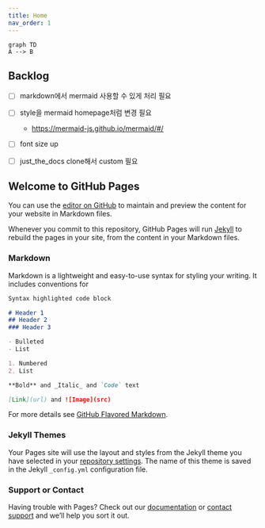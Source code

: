 ```yaml
---
title: Home
nav_order: 1
---
```



```mermaid
graph TD
A --> B
```

## Backlog
- [ ] markdown에서 mermaid 사용할 수 있게 처리 필요
- [ ] style을 mermaid homepage처럼 변경 필요
    - https://mermaid-js.github.io/mermaid/#/
- [ ] font size up 
- [ ] just_the_docs clone해서 custom 필요


## Welcome to GitHub Pages

You can use the [editor on GitHub](https://github.com/sosangwon/sosangwon.github.com/edit/master/index.md) to maintain and preview the content for your website in Markdown files.

Whenever you commit to this repository, GitHub Pages will run [Jekyll](https://jekyllrb.com/) to rebuild the pages in your site, from the content in your Markdown files.

### Markdown

Markdown is a lightweight and easy-to-use syntax for styling your writing. It includes conventions for

```markdown
Syntax highlighted code block

# Header 1
## Header 2
### Header 3

- Bulleted
- List

1. Numbered
2. List

**Bold** and _Italic_ and `Code` text

[Link](url) and ![Image](src)
```

For more details see [GitHub Flavored Markdown](https://guides.github.com/features/mastering-markdown/).

### Jekyll Themes

Your Pages site will use the layout and styles from the Jekyll theme you have selected in your [repository settings](https://github.com/sosangwon/sosangwon.github.com/settings). The name of this theme is saved in the Jekyll `_config.yml` configuration file.

### Support or Contact

Having trouble with Pages? Check out our [documentation](https://help.github.com/categories/github-pages-basics/) or [contact support](https://github.com/contact) and we’ll help you sort it out.
